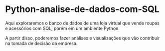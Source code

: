 # Python-analise-de-dados-com-SQL

Aqui exploraremos o banco de dados de uma loja virtual que vende roupas e acessórios com SQL, porém em um ambiente Python.

A partir disso, poderemos fazer análises e visualizações que vão contribuir na tomada de decisão da empresa.
